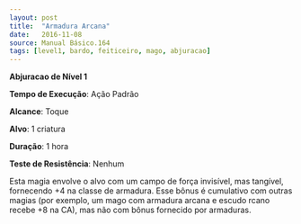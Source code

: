 ```yaml
---
layout: post
title:  "Armadura Arcana"
date:   2016-11-08
source: Manual Básico.164
tags: [level1, bardo, feiticeiro, mago, abjuracao]
---
```


**Abjuracao de Nível 1**

**Tempo de Execução**: Ação Padrão

**Alcance**: Toque

**Alvo**: 1 criatura

**Duração**: 1 hora

**Teste de Resistência**: Nenhum

Esta magia envolve o alvo com um campo de força invisível, mas tangível, fornecendo +4 na classe de armadura. Esse bônus
é cumulativo com outras magias (por exemplo, um mago com armadura arcana e escudo rcano recebe +8 na CA), mas não com 
bônus fornecido por armaduras.